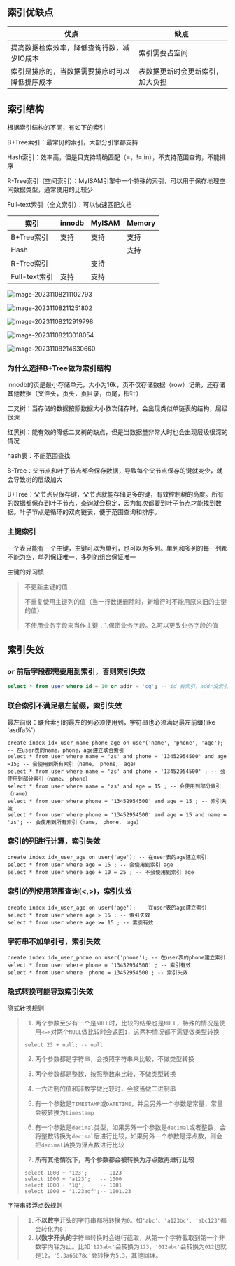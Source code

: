 ## 索引优缺点

| 优点                                           | 缺点                             |
| ---------------------------------------------- | -------------------------------- |
| 提高数据检索效率，降低查询行数，减少IO成本     | 索引需要占空间                   |
| 索引是排序的，当数据需要排序时可以降低排序成本 | 表数据更新时会更新索引，加大负担 |



## 索引结构

根据索引结构的不同，有如下的索引

B+Tree索引：最常见的索引，大部分引擎都支持

Hash索引：效率高，但是只支持精确匹配（=，!=,in），不支持范围查询，不能排序

R-Tree索引（空间索引）：MyISAM引擎中一个特殊的索引，可以用于保存地理空间数据类型，通常使用的比较少

Full-text索引（全文索引）：可以快速匹配文档

| 索引          | innodb | MyISAM | Memory |
| ------------- | ------ | ------ | ------ |
| B+Tree索引    | 支持   | 支持   | 支持   |
| Hash          |        |        | 支持   |
| R-Tree索引    |        | 支持   |        |
| Full-text索引 | 支持   | 支持   |        |



![image-20231108211102793](assets/image-20231108211102793.png)

![image-20231108211251802](assets/image-20231108211251802.png)

![image-20231108212919798](assets/image-20231108212919798.png)

![image-20231108213018054](assets/image-20231108213018054.png)

![image-20231108214630660](assets/image-20231108214630660.png)

### 为什么选择B+Tree做为索引结构

innodb的页是最小存储单元，大小为16k，页不仅存储数据（row）记录，还存储其他数据（文件头，页头，页目录，页尾，指针）



二叉树：当存储的数据按照数据大小依次储存时，会出现类似单链表的结构，层级很深

红黑树：能有效的降低二叉树的缺点，但是当数据量非常大时也会出现层级很深的情况

hash表：不能范围查找

B-Tree：父节点和叶子节点都会保存数据，导致每个父节点保存的键就变少，就会导致树的层级加大

B+Tree：父节点只保存键，父节点就能存储更多的键，有效控制树的高度。所有的数据都保存到叶子节点，查询就会稳定，因为每次都要到叶子节点才能找到数据。叶子节点是循环的双向链表，便于范围查询和排序。

### 主键索引

一个表只能有一个主键，主键可以为单列，也可以为多列。单列和多列的每一列都不能为空，单列保证唯一，多列的组合保证唯一

主键的好习惯

>不更新主键的值
>
>不重复使用主键列的值（当一行数据删除时，新增行时不能用原来旧的主键的值）
>
>不使用业务字段来当作主键：1.保密业务字段。2.可以更改业务字段的值

## 索引失效

### or 前后字段都需要用到索引，否则索引失效

```sql
select * from user where id = 10 or addr = 'cq'; -- id 有索引，addr没索引，索引失效
```



### 联合索引不满足最左前缀，索引失效

最左前缀：联合索引的最左的列必须使用到，字符串也必须满足最左前缀(like 'asdfa%')

```mysql
create index idx_user_name_phone_age on user('name', 'phone', 'age'); -- 在user表的name，phone，age建立联合索引
select * from user where name = 'zs' and phone = '13452954500' and age =15; -- 会使用到所有索引（name， phone， age）
select * from user where name = 'zs' and phone = '13452954500' ; -- 会使用到部分索引（name， phone）
select * from user where name = 'zs' and age = 15 ; -- 会使用到部分索引（name）
select * from user where phone = '13452954500' and age = 15 ; -- 索引失效
select * from user where phone = '13452954500' and age = 15 and name = 'zs'; -- 会使用到所有索引（name， phone， age）
```

### 索引的列进行计算，索引失效

```mysql
create index idx_user_age on user('age'); -- 在user表的age建立索引
select * from user where age = 15 ; -- 会使用到索引 age
select * from user where age + 10 = 25 ; -- 不会使用到索引 age
```

### 索引的列使用范围查询(<,>)，索引失效

```mysql
create index idx_user_age on user('age'); -- 在user表的age建立索引
select * from user where age > 15 ; -- 索引失效
select * from user where age >= 15 ; -- 索引有效
```

### 字符串不加单引号，索引失效

```mysql
create index idx_user_phone on user('phone'); -- 在user表的phone建立索引
select * from user where phone = '13452954500' ; -- 索引有效
select * from user where  phone = 13452954500 ; -- 索引失效
```



### 隐式转换可能导致索引失效

隐式转换规则

>1. 两个参数至少有一个是`NULL`时，比较的结果也是`NULL`，特殊的情况是使用`<=>`对两个`NULL`做比较时会返回`1`，这两种情况都不需要做类型转换
>
>   ```mysql
>   select 23 + null; -- null
>   ```
>
>2. 两个参数都是字符串，会按照字符串来比较，不做类型转换
>
>3. 两个参数都是整数，按照整数来比较，不做类型转换
>
>4. 十六进制的值和非数字做比较时，会被当做二进制串
>
>5. 有一个参数是`TIMESTAMP`或`DATETIME`，并且另外一个参数是常量，常量会被转换为`timestamp`
>
>6. 有一个参数是`decimal`类型，如果另外一个参数是`decimal`或者整数，会将整数转换为`decimal`后进行比较，如果另外一个参数是浮点数，则会把`decimal`转换为浮点数进行比较
>
>7. **所有其他情况下，两个参数都会被转换为浮点数再进行比较**
>
>   ```mysql
>   select 1000 + '123';	-- 1123
>   select 1000 + 'a123';	-- 1000
>   select 1000 + '1@';		-- 1001
>   select 1000 + '1.23adf';-- 1001.23
>   ```
>
>   

字符串转浮点数规则

>1. **不以数字开头**的字符串都将转换为`0`。如`'abc'`、`'a123bc'`、`'abc123'`都会转化为`0`；
>2. **以数字开头的**字符串转换时会进行截取，从第一个字符截取到第一个非数字内容为止。比如`'123abc'`会转换为`123`，`'012abc'`会转换为`012`也就是`12`，`'5.3a66b78c'`会转换为`5.3`，其他同理。

```mysql

```


